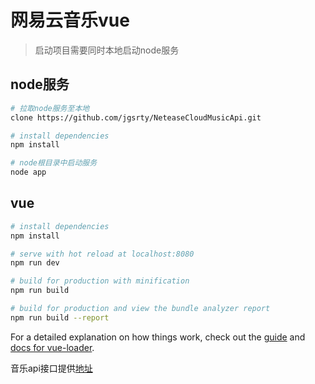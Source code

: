 # 网易云音乐vue

> 启动项目需要同时本地启动node服务

## node服务

``` bash
# 拉取node服务至本地
clone https://github.com/jgsrty/NeteaseCloudMusicApi.git

# install dependencies
npm install

# node根目录中启动服务
node app
```

## vue

``` bash
# install dependencies
npm install

# serve with hot reload at localhost:8080
npm run dev

# build for production with minification
npm run build

# build for production and view the bundle analyzer report
npm run build --report
```

For a detailed explanation on how things work, check out the [guide](http://vuejs-templates.github.io/webpack/) and [docs for vue-loader](http://vuejs.github.io/vue-loader).

音乐api接口提供[地址](https://binaryify.github.io/NeteaseCloudMusicApi/#/)

